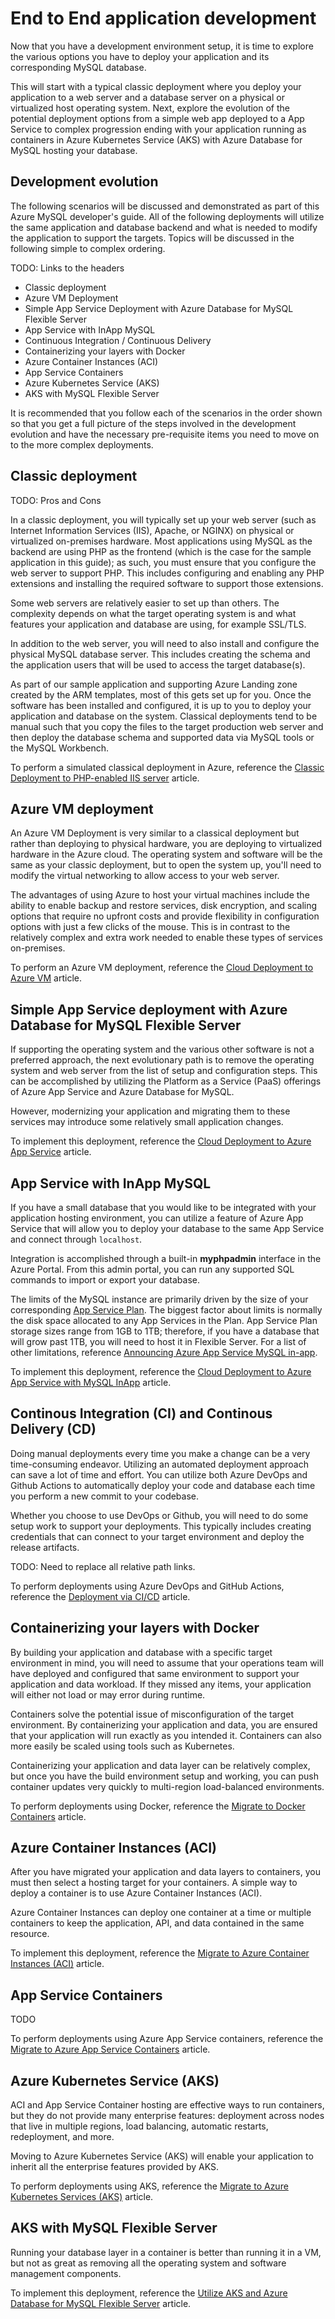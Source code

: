 # End to End application development

Now that you have a development environment setup, it is time to explore the various options you have to deploy your application and its corresponding MySQL database.  

This will start with a typical classic deployment where you deploy your application to a web server and a database server on a physical or virtualized host operating system. Next, explore the evolution of the potential deployment options from a simple web app deployed to a App Service to complex progression ending with your application running as containers in Azure Kubernetes Service (AKS) with Azure Database for MySQL hosting your database.

## Development evolution

The following scenarios will be discussed and demonstrated as part of this Azure MySQL developer's guide.  All of the following deployments will utilize the same application and database backend and what is needed to modify the application to support the targets. Topics will be discussed in the following simple to complex ordering.

TODO: Links to the headers

- Classic deployment
- Azure VM Deployment
- Simple App Service Deployment with Azure Database for MySQL Flexible Server
- App Service with InApp MySQL
- Continuous Integration / Continuous Delivery
- Containerizing your layers with Docker
- Azure Container Instances (ACI)
- App Service Containers
- Azure Kubernetes Service (AKS)
- AKS with MySQL Flexible Server

It is recommended that you follow each of the scenarios in the order shown so that you get a full picture of the steps involved in the development evolution and have the necessary pre-requisite items you need to move on to the more complex deployments.

## Classic deployment

TODO: Pros and Cons

In a classic deployment, you will typically set up your web server (such as Internet Information Services (IIS), Apache, or NGINX) on physical or virtualized on-premises hardware.  Most applications using MySQL as the backend are using PHP as the frontend (which is the case for the sample application in this guide); as such, you must ensure that you configure the web server to support PHP.  This includes configuring and enabling any PHP extensions and installing the required software to support those extensions.

Some web servers are relatively easier to set up than others.  The complexity depends on what the target operating system is and what features your application and database are using, for example SSL/TLS.

In addition to the web server, you will need to also install and configure the physical MySQL database server.  This includes creating the schema and the application users that will be used to access the target database(s).

As part of our sample application and supporting Azure Landing zone created by the ARM templates, most of this gets set up for you.  Once the software has been installed and configured, it is up to you to deploy your application and database on the system.  Classical deployments tend to be manual such that you copy the files to the target production web server and then deploy the database schema and supported data via MySQL tools or the MySQL Workbench.

To perform a simulated classical deployment in Azure, reference the [Classic Deployment to PHP-enabled IIS server](./../artifacts/01-ClassicDeploy/README.md) article.

## Azure VM deployment

An Azure VM Deployment is very similar to a classical deployment but rather than deploying to physical hardware, you are deploying to virtualized hardware in the Azure cloud.  The operating system and software will be the same as your classic deployment, but to open the system up, you'll need to modify the virtual networking to allow access to your web server.

The advantages of using Azure to host your virtual machines include the ability to enable backup and restore services, disk encryption, and scaling options that require no upfront costs and provide flexibility in configuration options with just a few clicks of the mouse.  This is in contrast to the relatively complex and extra work needed to enable these types of services on-premises.

To perform an Azure VM deployment, reference the [Cloud Deployment to Azure VM](./../artifacts/02-01-CloudDeploy-Vm/README.md) article.

## Simple App Service deployment with Azure Database for MySQL Flexible Server

If supporting the operating system and the various other software is not a preferred approach, the next evolutionary path is to remove the operating system and web server from the list of setup and configuration steps. This can be accomplished by utilizing the Platform as a Service (PaaS) offerings of Azure App Service and Azure Database for MySQL.

However, modernizing your application and migrating them to these services may introduce some relatively small application changes.

To implement this deployment, reference the [Cloud Deployment to Azure App Service](./../artifacts/02-02-CloudDeploy-AppSvc/README.md) article.

## App Service with InApp MySQL

If you have a small database that you would like to be integrated with your application hosting environment, you can utilize a feature of Azure App Service that will allow you to deploy your database to the same App Service and connect through `localhost`.

Integration is accomplished through a built-in **myphpadmin** interface in the Azure Portal.  From this admin portal, you can run any supported SQL commands to import or export your database.

The limits of the MySQL instance are primarily driven by the size of your corresponding [App Service Plan](https://azure.microsoft.com/en-us/pricing/details/app-service/windows/).  The biggest factor about limits is normally the disk space allocated to any App Services in the Plan.  App Service Plan storage sizes range from 1GB to 1TB; therefore, if you have a database that will grow past 1TB, you will need to host it in Flexible Server.  For a list of other limitations, reference [Announcing Azure App Service MySQL in-app](https://azure.microsoft.com/en-us/blog/mysql-in-app-preview-app-service/).

To implement this deployment, reference the [Cloud Deployment to Azure App Service with MySQL InApp](./../artifacts/02-03-CloudDeploy-InApp/README.md) article.

## Continous Integration (CI) and Continous Delivery (CD)

Doing manual deployments every time you make a change can be a very time-consuming endeavor.  Utilizing an automated deployment approach can save a lot of time and effort.  You can utilize both Azure DevOps and Github Actions to automatically deploy your code and database each time you perform a new commit to your codebase.

Whether you choose to use DevOps or Github, you will need to do some setup work to support your deployments.  This typically includes creating credentials that can connect to your target environment and deploy the release artifacts.

TODO: Need to replace all relative path links.

To perform deployments using Azure DevOps and GitHub Actions, reference the [Deployment via CI/CD](./../artifacts/02-04-CloudDeploy-CICD/README.md) article.

## Containerizing your layers with Docker

By building your application and database with a specific target environment in mind, you will need to assume that your operations team will have deployed and configured that same environment to support your application and data workload.  If they missed any items, your application will either not load or may error during runtime.

Containers solve the potential issue of misconfiguration of the target environment.  By containerizing your application and data, you are ensured that your application will run exactly as you intended it. Containers can also more easily be scaled using tools such as Kubernetes.

Containerizing your application and data layer can be relatively complex, but once you have the build environment setup and working, you can push container updates very quickly to multi-region load-balanced environments.

To perform deployments using Docker, reference the [Migrate to Docker Containers](./../artifacts/03-00-Docker/README.md) article.

## Azure Container Instances (ACI)

After you have migrated your application and data layers to containers, you must then select a hosting target for your containers.  A simple way to deploy a container is to use Azure Container Instances (ACI).

Azure Container Instances can deploy one container at a time or multiple containers to keep the application, API, and data contained in the same resource.

To implement this deployment, reference the [Migrate to Azure Container Instances (ACI)](./../artifacts/03-01-CloudDeploy-ACI/README.md) article.

## App Service Containers

TODO

To perform deployments using Azure App Service containers, reference the [Migrate to Azure App Service Containers](./../artifacts/03-02-CloudDeploy-AppService-Container/README.md) article.

## Azure Kubernetes Service (AKS)

ACI and App Service Container hosting are effective ways to run containers, but they do not provide many enterprise features: deployment across nodes that live in multiple regions, load balancing, automatic restarts, redeployment, and more.

Moving to Azure Kubernetes Service (AKS) will enable your application to inherit all the enterprise features provided by AKS.

To perform deployments using AKS, reference the [Migrate to Azure Kubernetes Services (AKS)](./../artifacts/04-AKS/README.md) article.

## AKS with MySQL Flexible Server

Running your database layer in a container is better than running it in a VM, but not as great as removing all the operating system and software management components.

To implement this deployment, reference the [Utilize AKS and Azure Database for MySQL Flexible Server](./../artifacts/05-CloudDeploy-MySQLFlex/README.md) article.
